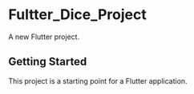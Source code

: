 # Fultter_Dice_Project

A new Flutter project.

## Getting Started

This project is a starting point for a Flutter application.
